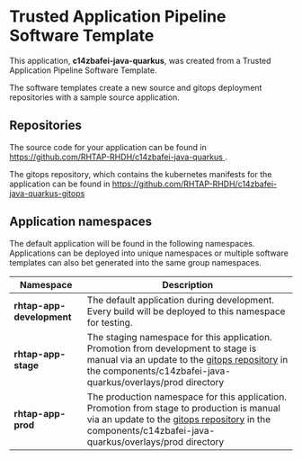 # Trusted Application Pipeline Software Template

This application, **c14zbafei-java-quarkus**, was created from a Trusted Application Pipeline Software Template.

The software templates create a new source and gitops deployment repositories with a sample source application. 

## Repositories

The source code for your application can be found in [https://github.com/RHTAP-RHDH/c14zbafei-java-quarkus ](https://github.com/RHTAP-RHDH/c14zbafei-java-quarkus ).
 
The gitops repository, which contains the kubernetes manifests for the application can be found in 
[https://github.com/RHTAP-RHDH/c14zbafei-java-quarkus-gitops ](https://github.com/RHTAP-RHDH/c14zbafei-java-quarkus-gitops ) 

## Application namespaces 

The default application will be found in the following namespaces. Applications can be deployed into unique namespaces or multiple software templates can also bet generated into the same group namespaces.  

|  Namespace   |  Description   |  
| -------- | -------- |   
| **rhtap-app-development** | The default application during development. Every build will be deployed to this namespace for testing. | 
| **rhtap-app-stage** | The staging namespace for this application. Promotion from development to stage is manual via an update to the [gitops repository](https://github.com/RHTAP-RHDH/c14zbafei-java-quarkus-gitops ) in the components/c14zbafei-java-quarkus/overlays/prod directory |  
| **rhtap-app-prod** | The production namespace for this application. Promotion from stage to production is manual via an update to the [gitops repository](https://github.com/RHTAP-RHDH/c14zbafei-java-quarkus-gitops ) in the components/c14zbafei-java-quarkus/overlays/prod directory | 
